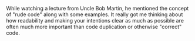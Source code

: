 ---
---

While watching a lecture from Uncle Bob Martin, he mentioned the concept of "rude code" along with some examples. It really got me thinking about how readability and making your intentions clear as much as possible are often much more important than code duplication or otherwise "correct" code.
